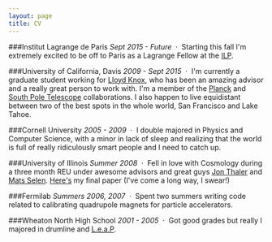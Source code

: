 ```yaml
---
layout: page
title: CV
---
```


###Institut Lagrange de Paris
*Sept 2015 - Future*  &nbsp;&middot;&nbsp;  Starting this fall I'm extremely excited to be off to Paris as a Lagrange Fellow at the [ILP](http://ilp.upmc.fr/).

###University of California, Davis
*2009 - Sept 2015* &nbsp;&middot;&nbsp;  I'm currently a graduate student working for [Lloyd Knox](http://virgo.physics.ucdavis.edu/~knox/LloydKnox/Home.html), who has been an amazing advisor and a really great person to work with. I'm a member of the [Planck](http://public.planck.fr/) and [South Pole Telescope](http://pole.uchicago.edu/) collaborations. I also happen to live equidistant between two of the best spots in the whole world, San Francisco and Lake Tahoe. 

###Cornell University
*2005 - 2009* &nbsp;&middot;&nbsp;  I double majored in Physics and Computer Science, with a minor in lack of sleep and realizing that the world is full of really ridiculously smart people and I need to catch up. 

###University of Illinois
*Summer 2008* &nbsp;&middot;&nbsp;  Fell in love with Cosmology during a three month REU under awesome advisors and great guys [Jon Thaler](http://physics.illinois.edu/people/profile.asp?jjt) and [Mats Selen](http://www.hep.uiuc.edu/home/mats/). [Here's](http://physics.illinois.edu/undergrad/reu/2008/Millea_Marius.pdf) my final paper (I've come a long way, I swear!)

###Fermilab
*Summers 2006, 2007* &nbsp;&middot;&nbsp;  Spent two summers writing code related to calibrating quadrupole magnets for particle accelerators. 

###Wheaton North High School
*2001 - 2005* &nbsp;&middot;&nbsp;  Got good grades but really I majored in drumline and [L.e.a.P](http://www.sabian.com/en/artist/evolution-indoor-percussion). 
